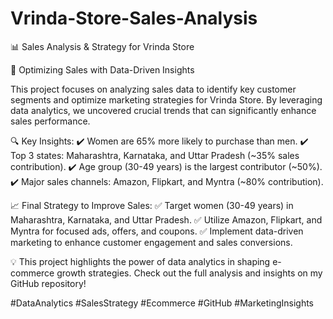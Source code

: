 # Vrinda-Store-Sales-Analysis

📊 Sales Analysis & Strategy for Vrinda Store

🚀 Optimizing Sales with Data-Driven Insights

This project focuses on analyzing sales data to identify key customer segments and optimize marketing strategies for Vrinda Store. By leveraging data analytics, we uncovered crucial trends that can significantly enhance sales performance.

🔍 Key Insights:
✔️ Women are 65% more likely to purchase than men.
✔️ Top 3 states: Maharashtra, Karnataka, and Uttar Pradesh (~35% sales contribution).
✔️ Age group (30-49 years) is the largest contributor (~50%).
✔️ Major sales channels: Amazon, Flipkart, and Myntra (~80% contribution).

📈 Final Strategy to Improve Sales:
✅ Target women (30-49 years) in Maharashtra, Karnataka, and Uttar Pradesh.
✅ Utilize Amazon, Flipkart, and Myntra for focused ads, offers, and coupons.
✅ Implement data-driven marketing to enhance customer engagement and sales conversions.

💡 This project highlights the power of data analytics in shaping e-commerce growth strategies. Check out the full analysis and insights on my GitHub repository!





#DataAnalytics #SalesStrategy #Ecommerce #GitHub #MarketingInsights
